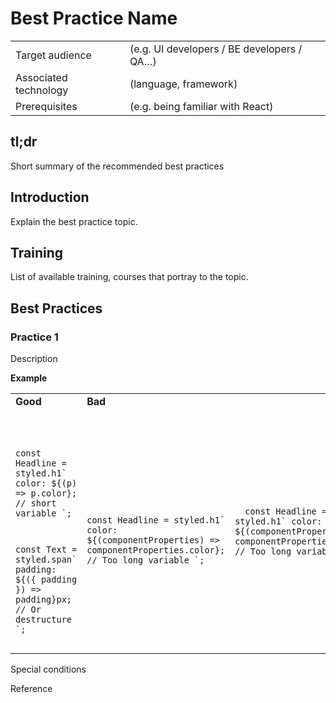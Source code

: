 # Best Practice Name

|  |  |
| --- | --- |
| Target audience | (e.g. UI developers / BE developers / QA…) |
| Associated technology | (language, framework) |
| Prerequisites | (e.g. being familiar with React) |

## tl;dr

Short summary of the recommended best practices

## Introduction

Explain the best practice topic.

## Training

List of available training, courses that portray to the topic.

## Best Practices

### Practice 1

Description

**Example**

<table>
  <tr>
    <td>
        <strong>Good</strong>
    </td>
    <td>
        <strong>Bad</strong>
    </td>
  </tr>
  <tr>
    <td>
       <pre>
        <code class="language-javascript">

const Headline = styled.h1\`
    color: ${(p) => p.color}; // short variable
\`;

const Text = styled.span\`
    padding: ${({ padding }) => padding}px; // Or destructure
\`;
            </code>
        </pre>
    </td>
    <td>
        <pre>
            <code class="language-javascript">

const Headline = styled.h1\`
    color: ${(componentProperties) => componentProperties.color};  // Too long variable
\`;
            </code>
        </pre>
    </td>
    <td>
        <pre>
            <code class="language-javascript">
const Headline = styled.h1\`
    color: ${(componentProperties) => componentProperties.color};  // Too long variable
\`;
            </code>
        </pre>
    </td>
  </tr>
</table>


Special conditions

Reference
